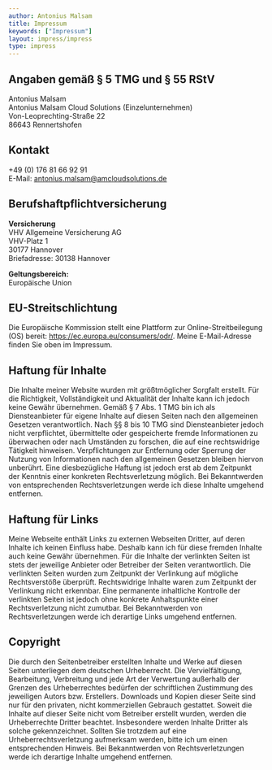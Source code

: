 ```yaml
---
author: Antonius Malsam
title: Impressum
keywords: ["Impressum"]
layout: impress/impress
type: impress
---
```


## Angaben gemäß § 5 TMG und § 55 RStV

Antonius Malsam </br>
Antonius Malsam Cloud Solutions (Einzelunternehmen) </br>
Von-Leoprechting-Straße 22 </br>
86643 Rennertshofen

## Kontakt

+49 (0) 176 81 66 92 91 </br>
E-Mail: antonius.malsam@amcloudsolutions.de

## Berufshaftpflichtversicherung

**Versicherung** </br>
VHV Allgemeine Versicherung AG </br>
VHV-Platz 1 </br>
30177 Hannover </br>
Briefadresse: 30138 Hannover

**Geltungsbereich:** </br>
Europäische Union

## EU-Streitschlichtung

Die Europäische Kommission stellt eine Plattform zur Online-Streitbeilegung (OS) bereit:
https://ec.europa.eu/consumers/odr/.
Meine E-Mail-Adresse finden Sie oben im Impressum.

## Haftung für Inhalte

Die Inhalte meiner Website wurden mit größtmöglicher Sorgfalt erstellt. Für die Richtigkeit, Vollständigkeit und Aktualität der Inhalte kann ich jedoch keine Gewähr übernehmen. Gemäß § 7 Abs. 1 TMG bin ich als Diensteanbieter für eigene Inhalte auf diesen Seiten nach den allgemeinen Gesetzen verantwortlich. Nach §§ 8 bis 10 TMG sind Diensteanbieter jedoch nicht verpflichtet, übermittelte oder gespeicherte fremde Informationen zu überwachen oder nach Umständen zu forschen, die auf eine rechtswidrige Tätigkeit hinweisen. Verpflichtungen zur Entfernung oder Sperrung der Nutzung von Informationen nach den allgemeinen Gesetzen bleiben hiervon unberührt. Eine diesbezügliche Haftung ist jedoch erst ab dem Zeitpunkt der Kenntnis einer konkreten Rechtsverletzung möglich. Bei Bekanntwerden von entsprechenden Rechtsverletzungen werde ich diese Inhalte umgehend entfernen.

## Haftung für Links

Meine Webseite enthält Links zu externen Webseiten Dritter, auf deren Inhalte ich keinen Einfluss habe. Deshalb kann ich für diese fremden Inhalte auch keine Gewähr übernehmen. Für die Inhalte der verlinkten Seiten ist stets der jeweilige Anbieter oder Betreiber der Seiten verantwortlich. Die verlinkten Seiten wurden zum Zeitpunkt der Verlinkung auf mögliche Rechtsverstöße überprüft. Rechtswidrige Inhalte waren zum Zeitpunkt der Verlinkung nicht erkennbar. Eine permanente inhaltliche Kontrolle der verlinkten Seiten ist jedoch ohne konkrete Anhaltspunkte einer Rechtsverletzung nicht zumutbar. Bei Bekanntwerden von Rechtsverletzungen werde ich derartige Links umgehend entfernen.

## Copyright

Die durch den Seitenbetreiber erstellten Inhalte und Werke auf diesen Seiten unterliegen dem deutschen Urheberrecht. Die Vervielfältigung, Bearbeitung, Verbreitung und jede Art der Verwertung außerhalb der Grenzen des Urheberrechtes bedürfen der schriftlichen Zustimmung des jeweiligen Autors bzw. Erstellers. Downloads und Kopien dieser Seite sind nur für den privaten, nicht kommerziellen Gebrauch gestattet. Soweit die Inhalte auf dieser Seite nicht vom Betreiber erstellt wurden, werden die Urheberrechte Dritter beachtet. Insbesondere werden Inhalte Dritter als solche gekennzeichnet. Sollten Sie trotzdem auf eine Urheberrechtsverletzung aufmerksam werden, bitte ich um einen entsprechenden Hinweis. Bei Bekanntwerden von Rechtsverletzungen werde ich derartige Inhalte umgehend entfernen.